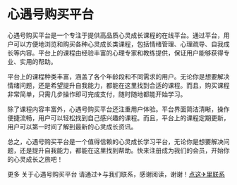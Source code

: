 # 心遇号购买平台

心遇号购买平台是一个专注于提供高品质心灵成长课程的在线平台。通过平台，用户可以方便地浏览和购买各种心灵成长类课程，包括情绪管理、心理疏导、自我成长等内容。平台上的课程由经验丰富的心理专家和教练提供，保证用户能够获得专业、实用的帮助。

平台上的课程种类丰富，涵盖了各个年龄段和不同需求的用户。无论你是想要解决情绪问题，还是希望提升自我能力，都能在这里找到合适的课程。而且，购买课程非常简单，只需几步操作即可完成支付，随时随地都能开始学习。

除了课程内容丰富外，心遇号购买平台还注重用户体验。平台界面简洁清晰，操作便捷流畅，用户可以轻松找到自己感兴趣的课程。而且，平台上的课程定期更新，用户可以第一时间了解到最新的心灵成长资讯。

总之，心遇号购买平台是一个值得信赖的心灵成长学习平台，无论你是想要解决问题，还是提升自我能力，都能在这里找到帮助。快来注册成为我们的会员，开始你的心灵成长之旅吧！

更多 关于心遇号购买平台 请通过✈与我们联系，感谢阅读，谢谢！[点这✈里联系](https://abc.k02.cc)